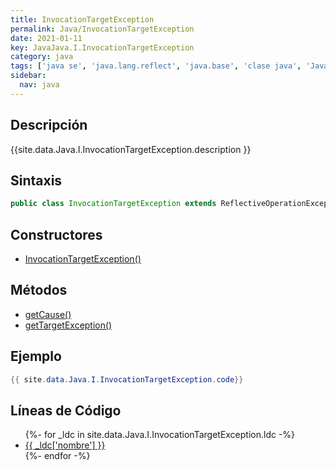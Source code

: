 ```yaml
---
title: InvocationTargetException
permalink: Java/InvocationTargetException
date: 2021-01-11
key: JavaJava.I.InvocationTargetException
category: java
tags: ['java se', 'java.lang.reflect', 'java.base', 'clase java', 'Java 1.1']
sidebar: 
  nav: java
---
```


## Descripción
{{site.data.Java.I.InvocationTargetException.description }}

## Sintaxis
~~~java
public class InvocationTargetException extends ReflectiveOperationException
~~~

## Constructores
* [InvocationTargetException()](/Java/InvocationTargetException/InvocationTargetException/)

## Métodos
* [getCause()](/Java/InvocationTargetException/getCause)
* [getTargetException()](/Java/InvocationTargetException/getTargetException)

## Ejemplo
~~~java
{{ site.data.Java.I.InvocationTargetException.code}}
~~~

## Líneas de Código
<ul>
{%- for _ldc in site.data.Java.I.InvocationTargetException.ldc -%}
   <li>
       <a href="{{_ldc['url'] }}">{{ _ldc['nombre'] }}</a>
   </li>
{%- endfor -%}
</ul>

